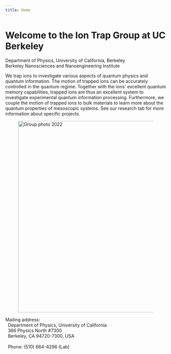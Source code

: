 ```yaml
---
title: Home
---
```


# Welcome to the Ion Trap Group at UC Berkeley

<div id="affiliations">
	Department of Physics, University of California, Berkeley <br/>
	Berkeley Nanosciences and Nanoengineering Institute
</div>

We trap ions to investigate various aspects of quantum physics and quantum information. The motion of trapped ions can be accurately controlled in the quantum regime. Together with the ions' excellent quantum memory capabilities, trapped ions are thus an excellent system to investigate experimental quantum information  processing. Furthermore, we couple the motion of trapped ions to bulk materials to learn more about the quantum properties of mesoscopic systems. See our
research tab for more information about specific projects.

<!--
We have a limited number of undergraduate research positions available! If you are interested, please send your CV and transcript to Hartmut Haeffner (hhaeffner@berkeley.edu).
-->

<figure>
	<img src="/members/pics/groupphoto2022.jpg" width="600px" alt="Group photo 2022" />
</figure>

<!-- <div align="center">
	<a class="twitter-timeline" data-width="650" data-height="1000" data-dnt="true" data-theme="light" href="https://twitter.com/Berkeley_ions?ref_src=twsrc%5Etfw">
		Tweets from Berkeley_ions
	</a>
	<script async src="https://platform.twitter.com/widgets.js" charset="utf-8"></script>
</div> -->

<div id="contact-info">
	<p>
		Mailing address:<br>
		&nbsp;&nbsp;Department of Physics, University of California<br>
		&nbsp;&nbsp;366 Physics North #7300<br>
		&nbsp;&nbsp;Berkeley, CA 94720-7300, USA<br><br>
		&nbsp;&nbsp;Phone: (510) 664-4296  (Lab)
	</p>
</div>
 
